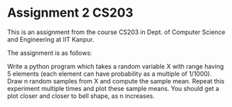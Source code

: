 # Assignment 2 CS203
This is an assignment from the course CS203 in Dept. of Computer Science and Engineering at IIT Kanpur.

The assignment is as follows:

Write a python program which takes a random variable X with range having 5
elements (each element can have probability as a multiple of 1/1000). Draw n random samples
from X and compute the sample mean. Repeat this experiment multiple times and plot these
sample means.
You should get a plot closer and closer to bell shape, as n increases.
